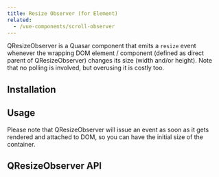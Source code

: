 ```yaml
---
title: Resize Observer (for Element)
related:
  - /vue-components/scroll-observer
---
```

QResizeObserver is a Quasar component that emits a `resize` event whenever the wrapping DOM element / component (defined as direct parent of QResizeObserver) changes its size (width and/or height). Note that no polling is involved, but overusing it is costly too.

## Installation
<doc-installation components="QResizeObserver" />

## Usage
<doc-example title="Basic" file="QResizeObserver/Basic" />

Please note that QResizeObserver will issue an event as soon as it gets rendered and attached to DOM, so you can have the initial size of the container.

## QResizeObserver API
<doc-api file="QResizeObserver" />
